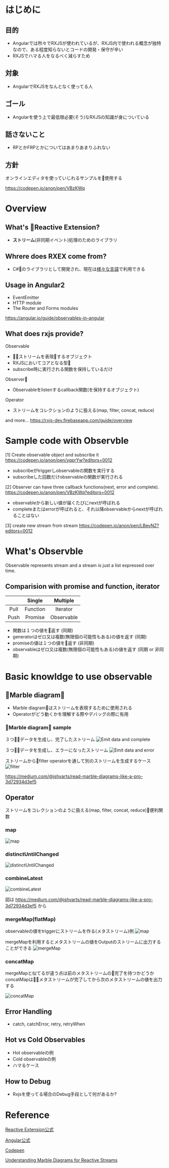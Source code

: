 # はじめに

## 目的
- Angularでは所々でRXJSが使われているが、RXJS内で使われる概念が独特なので、ある程度知らないとコードの開発・保守が辛い
- RXJSでハマる人をなるべく減らすため

## 対象
- AngularでRXJSをなんとなく使ってる人

## ゴール
- Angularを使う上で最低限必要(そう)なRXJSの知識が身についている

## 話さないこと
- RPとかFRPとかについてはあまりあまりふれない

## 方針

オンラインエディタを使っていじれるサンプルを使用する

https://codepen.io/anon/pen/VBzKWq

# Overview

## What's Reactive Extension?

- **ストリーム**(非同期イベント)処理のためのライブラリ

## Whrere does RXEX come from?

- C#のライブラリとして開発され、現在は[様々な言語](http://reactivex.io/languages.html#languages)で利用できる

## Usage in Angular2
- EventEmitter
- HTTP module 
- The Router and Forms modules
  
https://angular.io/guide/observables-in-angular

## What does rxjs provide?

Observable
- ストリームを表現するオブジェクト
- RXJSにおいてコアとなる型
- subscribe時に実行される関数を保持しているだけ
  
Observer
- Observableをlistenするcallback関数(を保持するオブジェクト)

Operator
- ストリームをコレクションのように扱える(map, filter, concat, reduce)

and more...  https://rxjs-dev.firebaseapp.com/guide/overview

# Sample code with Observble

[1] Create observable object and subscribe it
https://codepen.io/anon/pen/yqprYw?editors=0012

* subscribeがtriggerしobservableの関数を実行する
* subscribeした回数だけobservableの関数が実行される
  
[2] Observer can have three callback functions(next, error and complete).
https://codepen.io/anon/pen/VBzKWq?editors=0012

* observableから新しい値が届くたびにnextが呼ばれる
* completeまたはerrorが呼ばれると、それ以降observableからnextが呼ばれることはない

[3] create new stream from stream
https://codepen.io/anon/pen/LBevNZ?editors=0012

# What's Observble

Observable represents stream and a stream is just a list expressed over time.

## Comparision with promise and function, iterator

||Single|Multiple|
|:-:|:-:|:-:|
|Pull|Function|Iterator|
|Push|Promise|Observable|

- 関数は１つの値を返す (同期)
- generatorはゼロ又は複数(無限個の可能性もある)の値を返す (同期)
- promiseの値は１つの値を返す (非同期)
- observableはゼロ又は複数(無限個の可能性もある)の値を返す (同期 or 非同期)

# Basic knowldge to use observable

## Marble diagram

- Marble diagramはストリームを表現するために使用される
- Operatorがどう動くかを理解する際やデバッグの際に有用

### Marble diagram sample

３つデータを生成し、完了したストリーム
![Emit data and complete](https://cdn-images-1.medium.com/max/1600/1*b-7_jU--CKfTkZ3hL66U6Q.png)

３つデータを生成し、エラーになったストリーム
![Emit data and error](https://cdn-images-1.medium.com/max/1600/1*DxXNdInXrcKT0Jg3WdGafQ.png)

ストリームからfilter operatorを通して別のストリームを生成するケース
![filter](https://cdn-images-1.medium.com/max/2000/1*t7F6N5eo7IQiq44VkjQMQQ.png)

https://medium.com/@jshvarts/read-marble-diagrams-like-a-pro-3d72934d3ef5

## Operator

ストリームをコレクションのように扱える(map, filter, concat, reduce)便利関数

### map
![map](https://cdn-images-1.medium.com/max/1600/1*LNmVKOum63rRnln1fGM7dA.png)

### distinctUntilChanged

![distinctUntilChanged](https://cdn-images-1.medium.com/max/2000/1*4NeoXvtUntbo9uCcFpIZpg.png)

### combineLatest

![combineLatest](https://cdn-images-1.medium.com/max/2000/1*a41bu3YdfJSCcRub5oWplA.png)

図は
https://medium.com/@jshvarts/read-marble-diagrams-like-a-pro-3d72934d3ef5 から

### mergeMap(flatMap)

observableの値をtriggerにストリームを作る(メタストリーム)例
![map](https://camo.githubusercontent.com/2a8a9cc75acd13443f588fd7f386bd7a6dcb271a/687474703a2f2f692e696d6775722e636f6d2f48486e6d6c61632e706e67)

mergeMapを利用するとメタストリームの値をOutputのストリームに出力することができる
![mergeMap](https://cdn-images-1.medium.com/max/2000/1*HnjrvlaOGvVRmSs1uSUiqA.png)

### concatMap

mergeMapと似てるが違う点は前のメタストリームの完了を待つかどうか
concatMapはメタストリームが完了してから次のメタストリームの値を出力する

![concatMap](https://cdn-images-1.medium.com/max/2000/1*0O1r-YUeJ3mncOnrZayV6Q.png)

## Error Handling
- catch, catchError, retry, retryWhen
  
## Hot vs Cold Observables
- Hot observableの例
- Cold observableの例
- ハマるケース
  
## How to Debug
- Rxjsを使ってる場合のDebug手段として何があるか?

# Reference

[Reactive Extension公式](http://reactivex.io/)

[Angular公式](https://angular.io/)

[Codepen](https://codepen.io/)

[Understanding Marble Diagrams for Reactive Streams](https://medium.com/@jshvarts/read-marble-diagrams-like-a-pro-3d72934d3ef5 )
